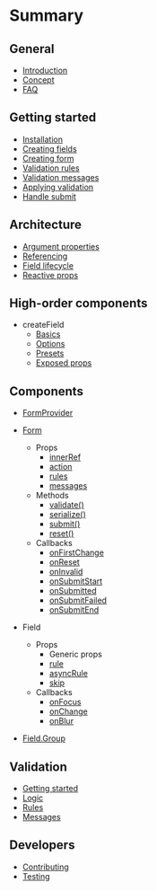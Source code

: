 # Summary

## General

* [Introduction](./README.md)
* [Concept](./general/concept.md)
* [FAQ](./general/faq.md)

## Getting started

* [Installation](./getting-started/installation.md)
* [Creating fields](./getting-started/creating-fields.md)
* [Creating form](./getting-started/creating-form.md)
* [Validation rules](./getting-started/validation-rules.md)
* [Validation messages](./getting-started/validation-messages.md)
* [Applying validation](./getting-started/applying-validation.md)
* [Handle submit](./getting-started/handle-submit.md)

## Architecture

* [Argument properties](./architecture/argument-properties.md)
* [Referencing](./architecture/referencing.md)
* [Field lifecycle](./architecture/field-lifecycle.md)
* [Reactive props](./architecture/reactive-props.md)

## High-order components

* createField
  * [Basics](./hoc/createField/basics.md)
  * [Options](./hoc/createField/options.md)
  * [Presets](./hoc/createField/presets.md)
  * [Exposed props](./hoc/createField/props.md)

## Components

* [FormProvider](./components/Provider.md)
* [Form](./components/Form.md)
  * Props
    * [innerRef](./components/Form/props/innerRef.md)
    * [action](./components/Form/props/action.md)
    * [rules](./components/Form/props/rules.md)
    * [messages](./components/Form/props/messages.md)
  * Methods
    * [validate\(\)](./components/Form/methods/validate.md)
    * [serialize\(\)](./components/Form/methods/serialize.md)
    * [submit\(\)](./components/Form/methods/submit.md)
    * [reset\(\)](./components/Form/methods/reset.md)
  * Callbacks
    * [onFirstChange](./components/Form/callbacks/onFirstChange.md)
    * [onReset](./components/Form/callbacks/onReset.md)
    * [onInvalid](./components/Form/callbacks/onInvalid.md)
    * [onSubmitStart](./components/Form/callbacks/onSubmitStart.md)
    * [onSubmitted](./components/Form/callbacks/onSubmitted.md)
    * [onSubmitFailed](./components/Form/callbacks/onSubmitFailed.md)
    * [onSubmitEnd](./components/Form/callbacks/onSubmitEnd.md)

* Field
  * Props
    * Generic props
    * [rule](./components/Field/props/rule.md)
    * [asyncRule](./components/Field/props/asyncRule.md)
    * [skip](./components/Field/props/skip.md)
  * Callbacks
    * [onFocus](./components/Field/callbacks/onFocus.md)
    * [onChange](./components/Field/callbacks/onChange.md)
    * [onBlur](./components/Field/callbacks/onBlur.md)

* [Field.Group](./components/Field.Group.md)

## Validation

* [Getting started](./validation/getting-started.md)
* [Logic](./validation/logic.md)
* [Rules](./validation/rules.md)
* [Messages](./validation/messages.md)

## Developers

* [Contributing](./CONTRIBUTING.md)
* [Testing](./TESTING.md)
